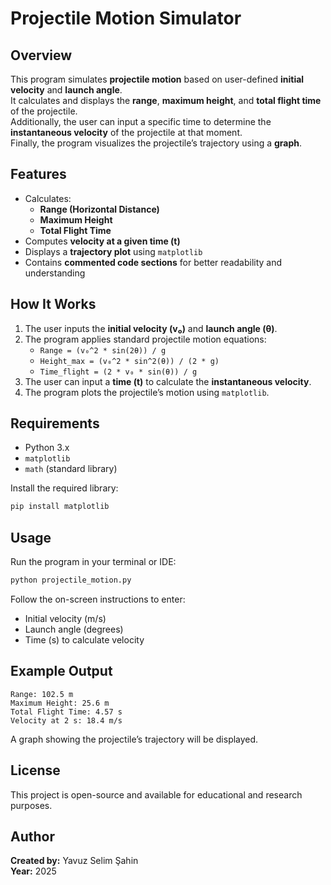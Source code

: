 # Projectile Motion Simulator

## Overview  
This program simulates **projectile motion** based on user-defined **initial velocity** and **launch angle**.  
It calculates and displays the **range**, **maximum height**, and **total flight time** of the projectile.  
Additionally, the user can input a specific time to determine the **instantaneous velocity** of the projectile at that moment.  
Finally, the program visualizes the projectile’s trajectory using a **graph**.

## Features  
- Calculates:
  - **Range (Horizontal Distance)**  
  - **Maximum Height**  
  - **Total Flight Time**  
- Computes **velocity at a given time (t)**  
- Displays a **trajectory plot** using `matplotlib`  
- Contains **commented code sections** for better readability and understanding  

## How It Works  
1. The user inputs the **initial velocity (v₀)** and **launch angle (θ)**.  
2. The program applies standard projectile motion equations:  
   - `Range = (v₀^2 * sin(2θ)) / g`  
   - `Height_max = (v₀^2 * sin^2(θ)) / (2 * g)`  
   - `Time_flight = (2 * v₀ * sin(θ)) / g`  
3. The user can input a **time (t)** to calculate the **instantaneous velocity**.  
4. The program plots the projectile’s motion using `matplotlib`.

## Requirements  
- Python 3.x  
- `matplotlib`  
- `math` (standard library)  

Install the required library:  
```bash
pip install matplotlib
```

## Usage  
Run the program in your terminal or IDE:  
```bash
python projectile_motion.py
```
Follow the on-screen instructions to enter:  
- Initial velocity (m/s)  
- Launch angle (degrees)  
- Time (s) to calculate velocity  

## Example Output  
```
Range: 102.5 m  
Maximum Height: 25.6 m  
Total Flight Time: 4.57 s  
Velocity at 2 s: 18.4 m/s  
```
A graph showing the projectile’s trajectory will be displayed.  

## License  
This project is open-source and available for educational and research purposes.  

## Author  
**Created by:** Yavuz Selim Şahin  
**Year:** 2025
